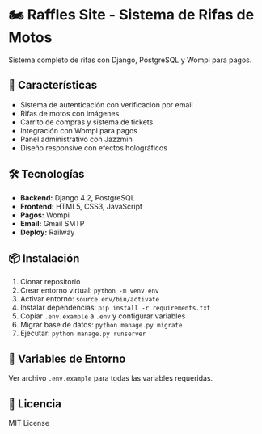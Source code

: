 # 🏍️ Raffles Site - Sistema de Rifas de Motos

Sistema completo de rifas con Django, PostgreSQL y Wompi para pagos.

## 🚀 Características

- Sistema de autenticación con verificación por email
- Rifas de motos con imágenes
- Carrito de compras y sistema de tickets  
- Integración con Wompi para pagos
- Panel administrativo con Jazzmin
- Diseño responsive con efectos holográficos

## 🛠️ Tecnologías

- **Backend:** Django 4.2, PostgreSQL
- **Frontend:** HTML5, CSS3, JavaScript
- **Pagos:** Wompi
- **Email:** Gmail SMTP
- **Deploy:** Railway

## 📦 Instalación

1. Clonar repositorio
2. Crear entorno virtual: `python -m venv env`
3. Activar entorno: `source env/bin/activate`
4. Instalar dependencias: `pip install -r requirements.txt`
5. Copiar `.env.example` a `.env` y configurar variables
6. Migrar base de datos: `python manage.py migrate`
7. Ejecutar: `python manage.py runserver`

## 🔧 Variables de Entorno

Ver archivo `.env.example` para todas las variables requeridas.

## 📄 Licencia

MIT License
